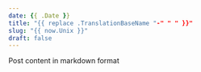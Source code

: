 ```yaml
---
date: {{ .Date }}
title: "{{ replace .TranslationBaseName "-" " " }}"
slug: "{{ now.Unix }}"
draft: false
---
```


Post content in markdown format
